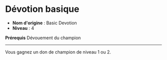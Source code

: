 # Dévotion basique

 * **Nom d'origine** : Basic Devotion
 * **Niveau** : 4


<p><strong>Prérequis</strong> Dévouement du champion</p>
<hr>
<p>Vous gagnez un don de champion de niveau 1 ou 2.</p>